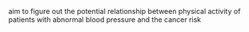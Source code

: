 aim to figure out the potential relationship between physical activity of patients with abnormal blood pressure and the cancer risk
